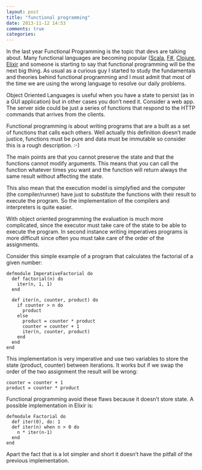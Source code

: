 ```yaml
---
layout: post
title: "functional programming"
date: 2013-11-12 14:53
comments: true
categories: 
---
```


In the last year Functional Programming is the topic that devs are talking about. Many functional languages are becoming popular ([Scala](http://www.scala-lang.org/), [F#](http://www.tryfsharp.org/), [Clojure](http://clojure.org/), [Elixir](http://elixir-lang.org/) and someone is starting to say that functional programming will be the next big thing.
As usual as a curious guy I started to study the fundamentals and theories behind functional programming and I must admit that most of the time we are using the wrong language to resolve our daily problems.
<!-- more -->

Object Oriented Languages is useful when you have a state to persist (as in a GUI application)  but in other cases you don’t need it. Consider a web app. The server side could be just a series of functions that respond to the HTTP commands that arrives from the clients.

Functional programming is about writing programs that are a built as a set of functions that calls each others. Well actually this definition doesn’t made justice, functions must be pure and data must be immutable so consider this is a rough description. :-)

The main points are that you cannot preserve the state and that the functions cannot modify arguments. This means that you can call the function whatever times you want and the function will return always the same result without affecting the state.

This also mean that the execution model is simplyfied and the computer (the compiler/runner) have just to substitute the functions with their result to execute the program. So the implementation of the compilers and interpreters is quite easier.

With object oriented programming the evaluation is much more complicated, since the executor must take care of the state to be able to execute the program.
In second instance writing imperatives programs is more difficult since often you must take care of the order of the assignments.

Consider this simple example of a program that calculates the factorial of a given number:


    defmodule ImperativeFactorial do
      def factorial(n) do
        iter(n, 1, 1)
      end

      def iter(n, counter, product) do
        if counter > n do
          product
        else
          product = counter * product
          counter = counter + 1
          iter(n, counter, product)
        end
      end
    end  

This implementation is very imperative and use two variables to store the state (product, counter) between iterations. It works but if we swap the order of the two assignment the result will be wrong:

    counter = counter + 1 
    product = counter * product

Functional programming avoid these flaws because it doesn’t store state. A possible implementation in Elixir is: 


    defmodule Factorial do
      def iter(0), do: 1
      def iter(n) when n > 0 do
        n * iter(n-1)
      end
    end

Apart the fact that is a lot simpler and short it doesn’t have the pitfall of the previous implementation.
